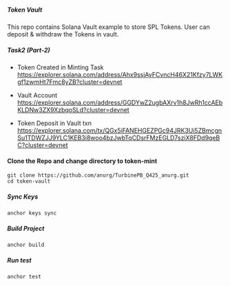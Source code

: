 ##### Token Vault

This repo contains Solana Vault example to store SPL Tokens. User can deposit & withdraw the  Tokens in vault.

##### Task2 (Part-2)
- Token Created in Minting Task 
https://explorer.solana.com/address/Ahx9ssjAyFCvncH46X21Kfzy7LWKgf1zwmHt7Fmc8yZB?cluster=devnet 

- Vault Account
https://explorer.solana.com/address/GGDYwZ2ugbAXrv1h8JwRh1ccAEbKLDNw3ZX9XzbqoSLd?cluster=devnet 


- Token Deposit in Vault txn
https://explorer.solana.com/tx/QGx5iFANEHGEZPGc94JRK3Ui5ZBmcgnSu1TDWZJJ9YLC1KEB3i8woo4bzJwbTqCDsrFMzEGLD7sziX8FDd9qeBC?cluster=devnet


#### Clone the Repo and change directory to token-mint

```
git clone https://github.com/anurg/TurbinePB_Q425_anurg.git
cd token-vault
```

##### Sync Keys

```
anchor keys sync
```

##### Build Project

```
anchor build
```

##### Run test

```
anchor test
```
